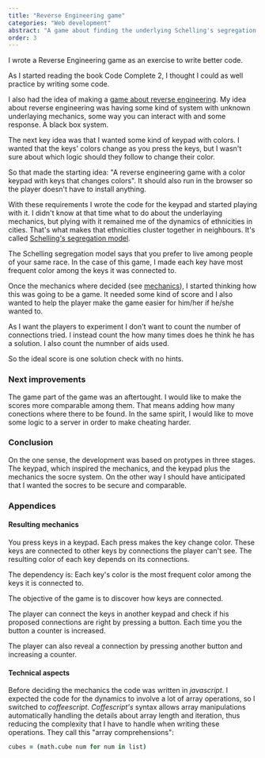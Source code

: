 ```yaml
---
title: "Reverse Engineering game"
categories: "Web development"
abstract: "A game about finding the underlying Schelling's segregation model."
order: 3
---
```


I wrote a Reverse Engineering game as an exercise to write better code.

As I started reading the book  Code Complete 2, I thought I could as well
practice by writing some code.

I also had the idea of making a [game about reverse
engineering](http://argent0.github.io/-turnt-octo-reverse-engineering/). My idea about
reverse engineering was having some kind of system with unknown underlaying
mechanics, some way you can interact with and some response. A black box system.

The next key idea was that I wanted some kind of keypad with colors. I wanted
that the keys' colors change as you press the keys, but I wasn't sure about which
logic should they follow to change their color.

So that made the starting idea: "A reverse engineering game with a color keypad
with keys that changes colors". It should also run in the browser so the player
doesn't have to install anything.

With these requirements I wrote the code for the keypad and started playing with
it. I didn't know at that time what to do about the underlaying mechanics, but
plying with it remained me of the dynamics of ethnicities in cities. That's what
makes that ethnicities cluster together in neighbours. It's called
[Schelling's segregation
model](http://en.wikipedia.org/wiki/Thomas_Schelling#Models_of_segregation).

The Schelling segregation model says that you prefer to live among people of
your same race. In the case of this game, I made each key have most frequent
color among the keys it was connected to.

Once the mechanics where decided (see [mechanics](#mechanics)), I started thinking
how this was going to be a game. It needed some kind of score and I also wanted to
help the player make the game easier for him/her if he/she wanted to.

As I want the players to experiment I don't want to count the number of
connections tried. I instead count the how many times does he think he has a
solution. I also count the numnber of aids used.

So the ideal score is one solution check with no hints.

### Next improvements

The game part of the game was an aftertought. I would like to make the scores
more comparable among them. That means adding how many conections where there to
be found. In the same spirit, I would like to move some logic to a server in
order to make cheating harder.

### Conclusion

On the one sense, the development was based on protypes in three stages. The
keypad, which inspired the mechanics, and the keypad plus the mechanics the
socre system. On the other way I should have anticipated that I wanted the
socres to be secure and comparable.

### Appendices

#### <a name="mechanics"></a>Resulting mechanics

You press keys in a keypad. Each press makes the key change color. These keys
are connected to other keys by connections the player can't see. The resulting
color of each key depends on its connections.

The dependency is: Each key's color is the most frequent color among the keys
it is connected to.

The objective of the game is to discover how keys are connected.

The player can connect the keys in another keypad and check if his proposed
connections are right by pressing a button. Each time you the button a counter
is increased.

The player can also reveal a connection by pressing another button and
increasing a counter.

#### Technical aspects

Before deciding the mechanics the code was written in *javascript*. I expected
the code for the dynamics to involve a lot of array operations, so I switched to
*coffeescript*. *Coffescript's* syntax allows array manipulations automatically
handling the details about array length and iteration, thus reducing the
complexity that I have to handle when writing these operations. They call this
"array comprehensions":

~~~ coffeescript
cubes = (math.cube num for num in list)
~~~
